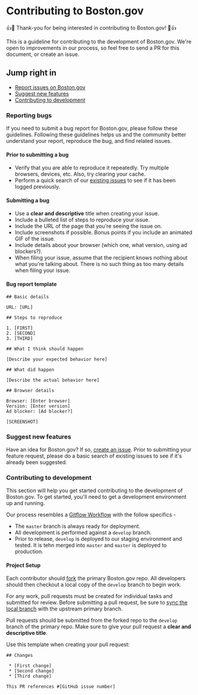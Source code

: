 # Contributing to Boston.gov

:+1::tada: Thank-you for being interested in contributing to Boston.gov! :tada::+1:

This is a guideline for contributing to the development of Boston.gov. We're open to improvements in our process, so feel free to send a PR for this document, or create an issue.

## Jump right in

 * [Report issues on Boston.gov](#reporting-bugs)
 * [Suggest new features](#suggest-new-features)
 * [Contributing to development](#contributing-to-development)

### Reporting bugs

If you need to submit a bug report for Boston.gov, please follow these guidelines. Following these guidelines helps us and the community better understand your report, reproduce the bug, and find related issues.

#### Prior to submitting a bug

 * Verify that you are able to reproduce it repeatedly. Try multiple browsers, devices, etc. Also, try clearing your cache.
 * Perform a quick search of our [existing issues](https://github.com/CityOfBoston/boston.gov/issues) to see if it has been logged previously.

#### Submitting a bug

 * Use a **clear and descriptive** title when creating your issue.
 * Include a bulleted list of steps to reproduce your issue.
 * Include the URL of the page that you're seeing the issue on.
 * Include screenshots if possible. Bonus points if you include an animated GIF of the issue.
 * Include details about your browser (which one, what version, using ad blockers?).
 * When filing your issue, assume that the recipient knows nothing about what you're talking about. There is no such thing as too many details when filing your issue.

#### Bug report template

```
## Basic details

URL: [URL]

## Steps to reproduce

1. [FIRST]
2. [SECOND]
3. [THIRD]

## What I think should happen

[Describe your expected behavior here]

## What did happen

[Describe the actual behavior here]

## Browser details

Browser: [Enter browser]
Version: [Enter version]
Ad blocker: [Ad blocker?]

[SCREENSHOT]
```

### Suggest new features

Have an idea for Boston.gov? If so, [create an issue](https://github.com/CityOfBoston/boston.gov/issues). Prior to submitting your feature request, please do a basic search of existing issues to see if it's already been suggested.

### Contributing to development

This section will help you get started contributing to the development of Boston.gov. To get started, you'll need to get a development environment up and running.

Our process resembles a [Gitflow Workflow](https://www.atlassian.com/git/workflows#!workflow-gitflow) with the follow specifics -

* The `master` branch is always ready for deployment.
* All development is performed against a `develop` branch.
* Prior to release, `develop` is deployed to our staging environment and tested. It is tehn merged into `master` and `master` is deployed to production.


#### Project Setup

Each contributor should [fork](https://help.github.com/articles/fork-a-repo) the primary Boston.gov repo. All developers should then checkout a local copy of the `develop` branch to begin work.

For any work, pull requests must be created for individual tasks and submitted for review. Before submitting a pull request, be sure to [sync the local branch](https://help.github.com/articles/syncing-a-fork) with the upstream primary branch.

Pull requests should be submitted from the forked repo to the `develop` branch of the primary repo. Make sure to give your pull request a **clear and descriptive title**.

Use this template when creating your pull request:

```
## Changes

 * [First change]
 * [Second change]
 * [Third change]

This PR references #[GitHub issue number]
```
